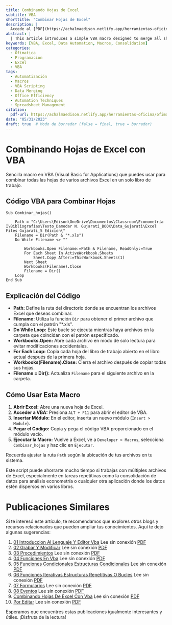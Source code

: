 ```yaml
---
title: Combinando Hojas de Excel
subtitle: VBA
shorttitle: "Combinar Hojas de Excel"
description: |
  Accede al [PDF](https://achalmaedison.netlify.app/herramientas-oficina/ofimatica/2023-05-31-combinando-hojas-de-excel-con-vba/index.pdf) completo aquí.
abstract: |
  | This article introduces a simple VBA macro designed to merge all sheets from multiple Excel files into a single workbook. The macro automates the process of data consolidation, which is particularly useful for repetitive tasks in econometrics or any field requiring data aggregation from various sources. The method involves opening each file in read-only mode, copying all sheets to a target workbook, and then closing the source workbook to proceed to the next file in the directory.
keywords: [VBA, Excel, Data Automation, Macros, Consolidation]
categories:
  - Ofimatica
  - Programación
  - Excel
  - VBA
tags:
  - Automatización
  - Macros
  - VBA Scripting
  - Data Merging
  - Office Efficiency
  - Automation Techniques
  - Spreadsheet Management
citation:
  pdf-url: https://achalmaedison.netlify.app/herramientas-oficina/ofimatica/2023-05-31-combinando-hojas-de-excel-con-vba/index.pdf
date: "05/31/2023"
draft: true  # Modo de borrador (false = final, true = borrador)
---
```








# Combinando Hojas de Excel con VBA

Sencilla macro en VBA (Visual Basic for Applications) que puedes usar para combinar todas las hojas de varios archivos Excel en un solo libro de trabajo.

## Código VBA para Combinar Hojas

``` {.default}
Sub Combinar_hojas()

    Path = "C:\Users\Edison\OneDrive\Documentos\Classroom\Econometría I\Bibliografías\Texto_Damodar N. Gujarati_BOOK\Data_Gujarati\Excel Files Gujarati_5 Edicion\"
    Filename = Dir(Path & "*.xls")
    Do While Filename <> ""
    
        Workbooks.Open Filename:=Path & Filename, ReadOnly:=True
        For Each Sheet In ActiveWorkbook.Sheets
            Sheet.Copy After:=ThisWorkbook.Sheets(1)
        Next Sheet
        Workbooks(Filename).Close
        Filename = Dir()
    Loop
End Sub
```

## Explicación del Código

-   **Path:** Define la ruta del directorio donde se encuentran los archivos Excel que deseas combinar.
-   **Filename:** Utiliza la función `Dir` para obtener el primer archivo que cumpla con el patrón "\*.xls".
-   **Do While Loop:** Este bucle se ejecuta mientras haya archivos en la carpeta que coincidan con el patrón especificado.
-   **Workbooks.Open:** Abre cada archivo en modo de solo lectura para evitar modificaciones accidentales.
-   **For Each Loop:** Copia cada hoja del libro de trabajo abierto en el libro actual después de la primera hoja.
-   **Workbooks(Filename).Close:** Cierra el archivo después de copiar todas sus hojas.
-   **Filename = Dir():** Actualiza `Filename` para el siguiente archivo en la carpeta.

## Cómo Usar Esta Macro

1.  **Abrir Excel:** Abre una nueva hoja de Excel.
2.  **Acceder a VBA:** Presiona `ALT + F11` para abrir el editor de VBA.
3.  **Insertar Módulo:** En el editor, inserta un nuevo módulo (`Insert > Module`).
4.  **Pegar el Código:** Copia y pega el código VBA proporcionado en el módulo vacío.
5.  **Ejecutar la Macro:** Vuelve a Excel, ve a `Developer > Macros`, selecciona `Combinar_hojas` y haz clic en `Ejecutar`.

Recuerda ajustar la ruta `Path` según la ubicación de tus archivos en tu sistema.

Este script puede ahorrarte mucho tiempo si trabajas con múltiples archivos de Excel, especialmente en tareas repetitivas como la consolidación de datos para análisis econometría o cualquier otra aplicación donde los datos estén dispersos en varios libros.


# Publicaciones Similares

Si te interesó este artículo, te recomendamos que explores otros blogs y recursos relacionados que pueden ampliar tus conocimientos. Aquí te dejo algunas sugerencias:


1. [01 Introduccion Al Lenguaje Y Editor Vba](https://achalmaedison.netlify.app/herramientas-oficina/ofimatica/2022-12-05-01-introduccion-al-lenguaje-y-editor-vba) Lee sin conexión [PDF](https://achalmaedison.netlify.app/herramientas-oficina/ofimatica/2022-12-05-01-introduccion-al-lenguaje-y-editor-vba/index.pdf)
2. [02 Grabar Y Modificar](https://achalmaedison.netlify.app/herramientas-oficina/ofimatica/2022-12-12-02-grabar-y-modificar) Lee sin conexión [PDF](https://achalmaedison.netlify.app/herramientas-oficina/ofimatica/2022-12-12-02-grabar-y-modificar/index.pdf)
3. [03 Procedimientos](https://achalmaedison.netlify.app/herramientas-oficina/ofimatica/2022-12-19-03-procedimientos) Lee sin conexión [PDF](https://achalmaedison.netlify.app/herramientas-oficina/ofimatica/2022-12-19-03-procedimientos/index.pdf)
4. [04 Funciones En Vba](https://achalmaedison.netlify.app/herramientas-oficina/ofimatica/2022-12-26-04-funciones-en-vba) Lee sin conexión [PDF](https://achalmaedison.netlify.app/herramientas-oficina/ofimatica/2022-12-26-04-funciones-en-vba/index.pdf)
5. [05 Funciones Condicionales Estructuras Condicionales](https://achalmaedison.netlify.app/herramientas-oficina/ofimatica/2023-01-02-05-funciones-condicionales-estructuras-condicionales) Lee sin conexión [PDF](https://achalmaedison.netlify.app/herramientas-oficina/ofimatica/2023-01-02-05-funciones-condicionales-estructuras-condicionales/index.pdf)
6. [06 Funciones Iterativas Estructuras Repetitivas O Bucles](https://achalmaedison.netlify.app/herramientas-oficina/ofimatica/2023-01-09-06-funciones-iterativas-estructuras-repetitivas-o-bucles) Lee sin conexión [PDF](https://achalmaedison.netlify.app/herramientas-oficina/ofimatica/2023-01-09-06-funciones-iterativas-estructuras-repetitivas-o-bucles/index.pdf)
7. [07 Formularios](https://achalmaedison.netlify.app/herramientas-oficina/ofimatica/2023-01-16-07-formularios) Lee sin conexión [PDF](https://achalmaedison.netlify.app/herramientas-oficina/ofimatica/2023-01-16-07-formularios/index.pdf)
8. [08 Eventos](https://achalmaedison.netlify.app/herramientas-oficina/ofimatica/2023-01-23-08-eventos) Lee sin conexión [PDF](https://achalmaedison.netlify.app/herramientas-oficina/ofimatica/2023-01-23-08-eventos/index.pdf)
9. [Combinando Hojas De Excel Con Vba](https://achalmaedison.netlify.app/herramientas-oficina/ofimatica/2023-05-31-combinando-hojas-de-excel-con-vba) Lee sin conexión [PDF](https://achalmaedison.netlify.app/herramientas-oficina/ofimatica/2023-05-31-combinando-hojas-de-excel-con-vba/index.pdf)
10. [Por Editar](https://achalmaedison.netlify.app/herramientas-oficina/ofimatica/2024-03-31-por-editar) Lee sin conexión [PDF](https://achalmaedison.netlify.app/herramientas-oficina/ofimatica/2024-03-31-por-editar/index.pdf)


Esperamos que encuentres estas publicaciones igualmente interesantes y útiles. ¡Disfruta de la lectura!

